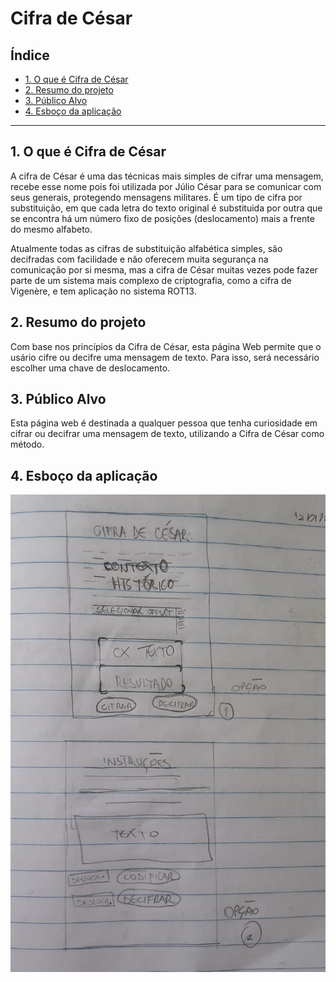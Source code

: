 # Cifra de César

## Índice

- [1. O que é Cifra de César](#1-cifra-de-cesar)
- [2. Resumo do projeto](#2-resumo-do-projeto)
- [3. Público Alvo](#3-publico-alvo)
- [4. Esboço da aplicação](#4-esboço-da-aplicação) 


---

## 1. O que é Cifra de César

A cifra de César é uma das técnicas mais simples de cifrar uma mensagem, recebe esse nome pois foi utilizada por Júlio César para se comunicar com seus generais, protegendo mensagens militares. É um
tipo de cifra por substituição, em que cada letra do texto original é
substituida por outra que se encontra há um número fixo de posições
(deslocamento) mais a frente do mesmo alfabeto.

Atualmente todas as cifras de substituição alfabética simples, são decifradas
com facilidade e não oferecem muita segurança na comunicação por si mesma,
mas a cifra de César muitas vezes pode fazer parte de um sistema
mais complexo de criptografia, como
a cifra de Vigenère, e tem aplicação no sistema ROT13.

## 2. Resumo do projeto

Com base nos princípios da Cifra de César, esta página Web permite que o usário cifre ou decifre uma mensagem de texto. Para isso, será necessário escolher uma chave de deslocamento.

## 3. Público Alvo

Esta página web é destinada a qualquer pessoa que tenha curiosidade em cifrar ou decifrar uma mensagem de texto, utilizando a Cifra de César como método.

## 4. Esboço da aplicação 
<img src="./imgReadme/rascunho.jpeg" width="700"/> 



